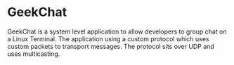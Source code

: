 # GeekChat
GeekChat is a system level application to allow developers to group chat on a Linux Terminal.
The application using a custom protocol which uses custom packets to transport messages. The protocol sits over UDP and uses multicasting.
